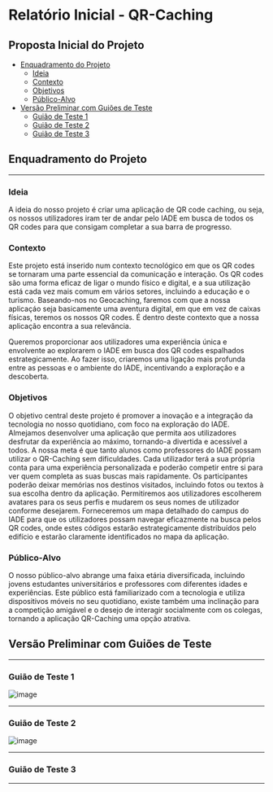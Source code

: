 # Relatório Inicial - QR-Caching

## Proposta Inicial do Projeto <!-- omit in toc -->

- [Enquadramento do Projeto](#enquadramento-do-projeto)
  - [Ideia](#ideia)
  - [Contexto](#contexto)
  - [Objetivos](#objetivos)
  - [Público-Alvo](#Público-alvo)
- [Versão Preliminar com Guiões de Teste](#versão-preliminar-com-guiões-de-teste)
  - [Guião de Teste 1](#Guião-de-Teste-1)
  - [Guião de Teste 2](#Guião-de-Teste-2)
  - [Guião de Teste 3](#Guião-de-Teste-3)


## Enquadramento do Projeto

-------------------------------------------------------------


### Ideia

  A ideia do nosso projeto é criar uma aplicação de QR code caching, ou seja, os nossos utilizadores iram ter de andar pelo IADE em busca de todos os QR codes para que consigam completar a sua barra de progresso.

### Contexto

Este projeto está inserido num contexto tecnológico em que os QR codes se tornaram uma parte essencial da comunicação e interação. Os QR codes são uma forma eficaz de ligar o mundo físico e digital, e a sua utilização está cada vez mais comum em vários setores, incluindo a educação e o turismo. Baseando-nos no Geocaching, faremos com que a nossa aplicaçáo seja basicamente uma aventura digital, em que em vez de caixas físicas, teremos os nossos QR codes. É dentro deste contexto que a nossa aplicação encontra a sua relevância.

Queremos proporcionar aos utilizadores uma experiência única e envolvente ao explorarem o IADE em busca dos QR codes espalhados estrategicamente. Ao fazer isso, criaremos uma ligação mais profunda entre as pessoas e o ambiente do IADE, incentivando a exploração e a descoberta.

### Objetivos

  O objetivo central deste projeto é promover a inovação e a integração da tecnologia no nosso quotidiano, com foco na exploração do IADE. Almejamos desenvolver uma aplicação que permita aos utilizadores desfrutar da experiência ao máximo, tornando-a divertida e acessível a todos. A nossa meta é que tanto alunos como professores do IADE possam utilizar o QR-Caching sem dificuldades.
Cada utilizador terá a sua própria conta para uma experiência personalizada e poderão competir entre si para ver quem completa as suas buscas mais rapidamente. Os participantes poderão deixar memórias nos destinos visitados, incluindo fotos ou textos à sua escolha dentro da aplicação. Permitiremos aos utilizadores escolherem avatares para os seus perfis e mudarem os seus nomes de utilizador conforme desejarem. Forneceremos um mapa detalhado do campus do IADE para que os utilizadores possam navegar eficazmente na busca pelos QR codes, onde estes códigos estarão estrategicamente distribuídos pelo edifício e estarão claramente identificados no mapa da aplicação. 

### Público-Alvo

O nosso público-alvo abrange uma faixa etária diversificada, incluindo jovens estudantes universitários e professores com diferentes idades e experiências.  Este público está familiarizado com a tecnologia e utiliza dispositivos móveis no seu quotidiano, existe também uma inclinação para a competição amigável e o desejo de interagir socialmente com os colegas, tornando a aplicação QR-Caching uma opção atrativa.


## Versão Preliminar com Guiões de Teste

-----------------------------------------------------------

### Guião de Teste 1

![image](https://github.com/Fang261/QR-Caching/assets/116730433/18973af9-4a27-4ebb-94fa-4153ea865b75)


--------------------------------------------------------
### Guião de Teste 2

![image](https://github.com/Fang261/QR-Caching/assets/116730433/b238763e-0320-4a78-a563-69642a4858b8)


----------------------------------------------------------
### Guião de Teste 3
------------------------------------------------

